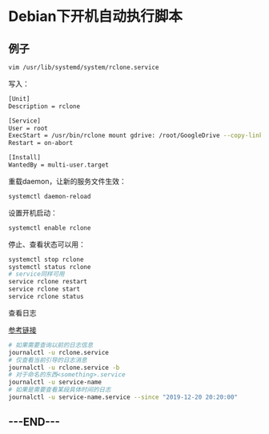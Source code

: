 

# Debian下开机自动执行脚本

## 例子

```bash
vim /usr/lib/systemd/system/rclone.service
```

写入：

```bash
[Unit]
Description = rclone

[Service]
User = root
ExecStart = /usr/bin/rclone mount gdrive: /root/GoogleDrive --copy-links --no-gzip-encoding --no-check-certificate --allow-other --allow-non-empty --umask 000
Restart = on-abort

[Install]
WantedBy = multi-user.target
```

重载daemon，让新的服务文件生效：

```bash
systemctl daemon-reload
```

设置开机启动：

```bash
systemctl enable rclone
```

停止、查看状态可以用：

```bash
systemctl stop rclone 
systemctl status rclone
# service同样可用
service rclone restart
service rclone start
service rclone status
```
查看日志

[参考链接](https://pdf-lib.org/Home/Details/9426)

```bash
# 如果需要查询以前的日志信息
journalctl -u rclone.service
# 仅查看当前引导的日志消息
journalctl -u rclone.service -b
# 对于命名的东西<something>.service
journalctl -u service-name
# 如果是需要查看某段具体时间的日志
journalctl -u service-name.service --since "2019-12-20 20:20:00"
```


## ---END---

